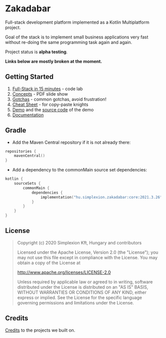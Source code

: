 # Zakadabar

Full-stack development platform implemented as a Kotlin Multiplatform project.

Goal of the stack is to implement small business applications very fast without re-doing the same programming task again
and again.

Project status is **alpha testing**.

**Links below are mostly broken at the moment.**

## Getting Started

1. [Full-Stack in 15 minutes](https://zakadabar.com/CodeLab) - code lab
1. [Concepts](https://zakadabar.com/concepts.pdf) - PDF slide show
1. [Gotchas](https://zakadabar.com/gotchas) - common gotchas, avoid frustration!
1. [Cheat Sheet](https://zakadabar.com/CheatSeat) - for copy-paste knights
1. [Demo](https://zakadabar.com/Demo) and the [source code](demo/demo) of the demo
1. [Documentation](https://zakadabar.com/Documentation)

## Gradle

* Add the Maven Central repository if it is not already there:
```kotlin
repositories {
    mavenCentral()
}
```

* Add a dependency to the commonMain source set dependencies:

```kotlin
kotlin {
    sourceSets {
        commonMain {
            dependencies {
                implementation("hu.simplexion.zakadabar:core:2021.3.26")
            }
        }
    }
}
```

## License

> Copyright (c) 2020 Simplexion Kft, Hungary and contributors
>
> Licensed under the Apache License, Version 2.0 (the "License");
> you may not use this file except in compliance with the License.
> You may obtain a copy of the License at
>
>    http://www.apache.org/licenses/LICENSE-2.0
>
> Unless required by applicable law or agreed to in writing, software
> distributed under the License is distributed on an "AS IS" BASIS,
> WITHOUT WARRANTIES OR CONDITIONS OF ANY KIND, either express or implied.
> See the License for the specific language governing permissions and
> limitations under the License.

## Credits

[Credits](doc/misc/credits.md) to the projects we built on.